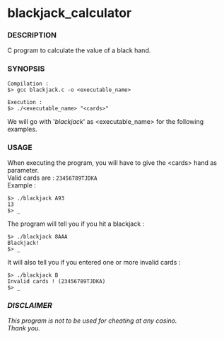 # blackjack_calculator
### DESCRIPTION
C program to calculate the value of a black hand.

### SYNOPSIS
```
Compilation :
$> gcc blackjack.c -o <executable_name>

Execution :
$> ./<executable_name> "<cards>"
```
We will go with '*blackjack*' as <executable_name> for the following examples.


### USAGE
When executing the program, you will have to give the \<cards\> hand as parameter.<br />
Valid cards are : `23456789TJDKA`<br />
Example :
```
$> ./blackjack A93
13
$> _
```
The program will tell you if you hit a blackjack :
```
$> ./blackjack 8AAA
Blackjack!
$> _
```
It will also tell you if you entered one or more invalid cards :
```
$> ./blackjack B
Invalid cards ! (23456789TJDKA)
$> _
```
### *DISCLAIMER*
*This program is not to be used for cheating at any casino.<br />
Thank you.*
